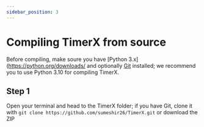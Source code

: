```yaml
---
sidebar_position: 3
---
```


# Compiling TimerX from source
Before compiling, make soure you have [Python 3.x](https://python.org/downloads/ and optionally [Git](https://git-scm.org) installed; we recommend you to use Python 3.10 for compiling TimerX.
## Step 1
Open your terminal and head to the TimerX folder; if you have Git, clone it with `git clone https://github.com/sumeshir26/TimerX.git` or download the ZIP